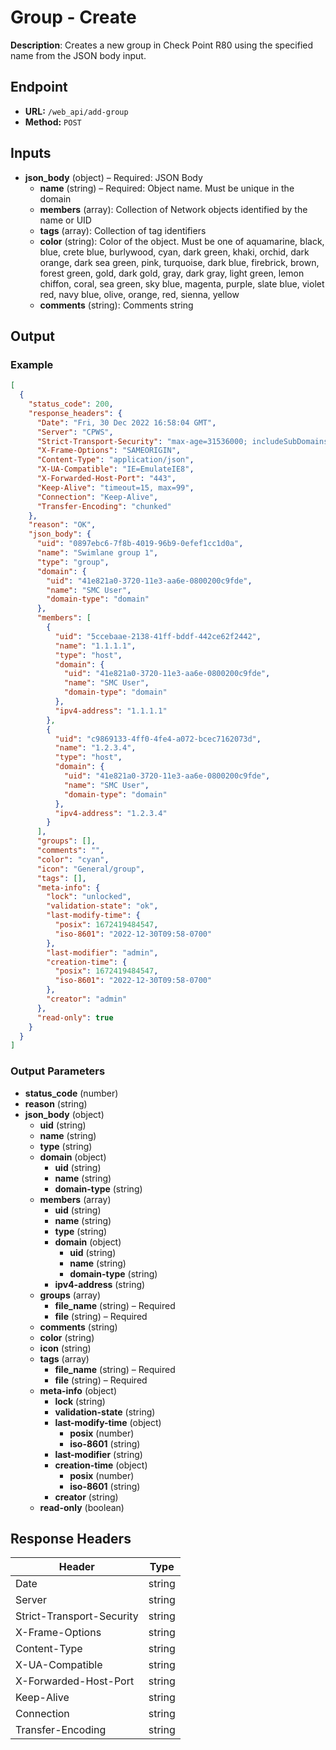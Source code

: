 # Group - Create

**Description**: Creates a new group in Check Point R80 using the specified name from the JSON body input.

## Endpoint

- **URL:** `/web_api/add-group`
- **Method:** `POST`
## Inputs

- **json_body** (object) – Required: JSON Body
  - **name** (string) – Required: Object name. Must be unique in the domain
  - **members** (array): Collection of Network objects identified by the name or UID
  - **tags** (array): Collection of tag identifiers
  - **color** (string): Color of the object. Must be one of aquamarine, black, blue, crete blue, burlywood, cyan, dark green, khaki, orchid, dark orange, dark sea green, pink, turquoise, dark blue, firebrick, brown, forest green, gold, dark gold, gray, dark gray, light green, lemon chiffon, coral, sea green, sky blue, magenta, purple, slate blue, violet red, navy blue, olive, orange, red, sienna, yellow
  - **comments** (string): Comments string
## Output

### Example

```json
[
  {
    "status_code": 200,
    "response_headers": {
      "Date": "Fri, 30 Dec 2022 16:58:04 GMT",
      "Server": "CPWS",
      "Strict-Transport-Security": "max-age=31536000; includeSubDomains",
      "X-Frame-Options": "SAMEORIGIN",
      "Content-Type": "application/json",
      "X-UA-Compatible": "IE=EmulateIE8",
      "X-Forwarded-Host-Port": "443",
      "Keep-Alive": "timeout=15, max=99",
      "Connection": "Keep-Alive",
      "Transfer-Encoding": "chunked"
    },
    "reason": "OK",
    "json_body": {
      "uid": "0897ebc6-7f8b-4019-96b9-0efef1cc1d0a",
      "name": "Swimlane group 1",
      "type": "group",
      "domain": {
        "uid": "41e821a0-3720-11e3-aa6e-0800200c9fde",
        "name": "SMC User",
        "domain-type": "domain"
      },
      "members": [
        {
          "uid": "5ccebaae-2138-41ff-bddf-442ce62f2442",
          "name": "1.1.1.1",
          "type": "host",
          "domain": {
            "uid": "41e821a0-3720-11e3-aa6e-0800200c9fde",
            "name": "SMC User",
            "domain-type": "domain"
          },
          "ipv4-address": "1.1.1.1"
        },
        {
          "uid": "c9869133-4ff0-4fe4-a072-bcec7162073d",
          "name": "1.2.3.4",
          "type": "host",
          "domain": {
            "uid": "41e821a0-3720-11e3-aa6e-0800200c9fde",
            "name": "SMC User",
            "domain-type": "domain"
          },
          "ipv4-address": "1.2.3.4"
        }
      ],
      "groups": [],
      "comments": "",
      "color": "cyan",
      "icon": "General/group",
      "tags": [],
      "meta-info": {
        "lock": "unlocked",
        "validation-state": "ok",
        "last-modify-time": {
          "posix": 1672419484547,
          "iso-8601": "2022-12-30T09:58-0700"
        },
        "last-modifier": "admin",
        "creation-time": {
          "posix": 1672419484547,
          "iso-8601": "2022-12-30T09:58-0700"
        },
        "creator": "admin"
      },
      "read-only": true
    }
  }
]
```
### Output Parameters

- **status_code** (number)
- **reason** (string)
- **json_body** (object)
  - **uid** (string)
  - **name** (string)
  - **type** (string)
  - **domain** (object)
    - **uid** (string)
    - **name** (string)
    - **domain-type** (string)
  - **members** (array)
    - **uid** (string)
    - **name** (string)
    - **type** (string)
    - **domain** (object)
      - **uid** (string)
      - **name** (string)
      - **domain-type** (string)
    - **ipv4-address** (string)
  - **groups** (array)
    - **file_name** (string) – Required
    - **file** (string) – Required
  - **comments** (string)
  - **color** (string)
  - **icon** (string)
  - **tags** (array)
    - **file_name** (string) – Required
    - **file** (string) – Required
  - **meta-info** (object)
    - **lock** (string)
    - **validation-state** (string)
    - **last-modify-time** (object)
      - **posix** (number)
      - **iso-8601** (string)
    - **last-modifier** (string)
    - **creation-time** (object)
      - **posix** (number)
      - **iso-8601** (string)
    - **creator** (string)
  - **read-only** (boolean)
## Response Headers

| Header | Type |
|--------|------|
| Date | string |
| Server | string |
| Strict-Transport-Security | string |
| X-Frame-Options | string |
| Content-Type | string |
| X-UA-Compatible | string |
| X-Forwarded-Host-Port | string |
| Keep-Alive | string |
| Connection | string |
| Transfer-Encoding | string |